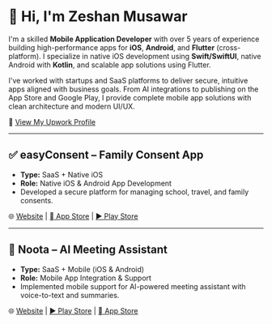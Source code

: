 <h1>👋 Hi, I'm Zeshan Musawar</h1>

<p>
  I'm a skilled <strong>Mobile Application Developer</strong> with over 5 years of experience building high-performance apps for 
  <strong>iOS</strong>, <strong>Android</strong>, and <strong>Flutter</strong> (cross-platform). I specialize in native iOS development using 
  <strong>Swift/SwiftUI</strong>, native Android with <strong>Kotlin</strong>, and scalable app solutions using Flutter.
</p>

<p>
  I've worked with startups and SaaS platforms to deliver secure, intuitive apps aligned with business goals. From AI integrations 
  to publishing on the App Store and Google Play, I provide complete mobile app solutions with clean architecture and modern UI/UX.
</p>

<p>
  🔗 <a href="https://www.upwork.com/freelancers/~0166ac04411a910b3f?viewMode=1" target="_blank">View My Upwork Profile</a>
</p>

<hr>

<h2>✅ easyConsent – Family Consent App</h2>
<ul>
  <li><strong>Type:</strong> SaaS + Native iOS</li>
  <li><strong>Role:</strong> Native iOS & Android App Development</li>
  <li>Developed a secure platform for managing school, travel, and family consents.</li>
</ul>
<p>
  🌐 <a href="https://easyconsent.app" target="_blank">Website</a> |
  <a href="https://apps.apple.com/us/app/easyconsent/id6479038264" target="_blank"> App Store</a> |
  <a href="https://play.google.com/store/apps/details?id=app.easyconsent" target="_blank">▶ Play Store</a>
</p>

<hr>

<h2>📝 Noota – AI Meeting Assistant</h2>
<ul>
  <li><strong>Type:</strong> SaaS + Mobile (iOS & Android)</li>
  <li><strong>Role:</strong> Mobile App Integration & Support</li>
  <li>Implemented mobile support for AI-powered meeting assistant with voice-to-text and summaries.</li>
</ul>
<p>
  🌐 <a href="https://www.noota.io" target="_blank">Website</a> |
  <a href="https://play.google.com/store/apps/details?id=com.noota_react_native" target="_blank">▶ Play Store</a> |
  <a href="https://apps.apple.com/fr/app/noota-call-voice-to-text/id6742792493?l=en-GB" target="_blank"> App Store</a>
</p>
